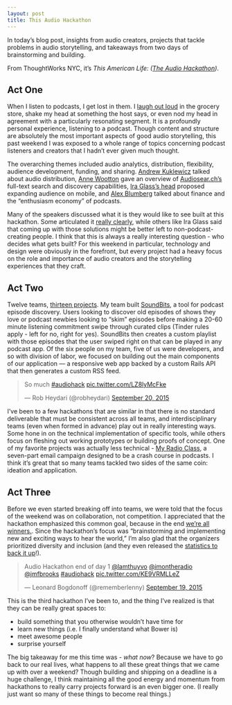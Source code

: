 ```yaml
---
layout: post
title: This Audio Hackathon
---
```


In today’s blog post, insights from audio creators, projects that tackle problems in audio storytelling, and takeaways from two days of brainstorming and building.

From ThoughtWorks NYC, it’s *This American Life: ([The Audio Hackathon](http://audiohackathon.com))*.

## Act One
When I listen to podcasts, I get lost in them. I [laugh out loud](https://gimletmedia.com/episode/36-todays-the-day/) in the grocery store, shake my head at something the host says, or even nod my head in agreement with a particularly resonating segment. It is a profoundly personal experience, listening to a podcast. Though content and structure are absolutely the most important aspects of good audio storytelling, this past weekend I was exposed to a whole range of topics concerning podcast listeners and creators that I hadn’t ever given much thought.

The overarching themes included audio analytics, distribution, flexibility, audience development, funding, and sharing. [Andrew Kuklewicz](https://twitter.com/kookster) talked about audio distribution, [Anne Wootton](https://twitter.com/annewootton) gave an overview of [Audiosear.ch’s](https://www.audiosear.ch/) full-text search and discovery capabilities, [Ira Glass’s head](https://twitter.com/ashhwu/status/645242985295253505) proposed expanding audience on mobile, and [Alex Blumberg](https://twitter.com/abexlumberg) talked about finance and the “enthusiasm economy” of podcasts.

Many of the speakers discussed what it is they would like to see built at this hackathon. Some articulated it [really clearly](https://twitter.com/lamthuyvo/status/645247950323585024), while others like Ira Glass said that coming up with those solutions might be better left to non-podcast-creating people. I think that this is always a really interesting question - who decides what gets built? For this weekend in particular, technology and design were obviously in the forefront, but every project had a heavy focus on the role and importance of audio creators and the storytelling experiences that they craft.

## Act Two
Twelve teams, [thirteen projects](https://hackdash.org/dashboards/audiohack). My team built [SoundBits](http://soundbits.github.io), a tool for podcast episode discovery. Users looking to discover old episodes of shows they love or podcast newbies looking to “skim” episodes before making a 20-60 minute listening commitment swipe through curated clips (Tinder rules apply - left for no, right for yes). SoundBits then creates a custom playlist with those episodes that the user swiped right on that can be played in any podcast app. Of the six people on my team, five of us were developers, and so with division of labor, we focused on building out the main components of our application — a responsive web app backed by a custom Rails API that then generates a custom RSS feed.

<blockquote class="twitter-tweet" lang="en"><p lang="en" dir="ltr">So much <a href="https://twitter.com/hashtag/audiohack?src=hash">#audiohack</a> <a href="http://t.co/LZ8lyMcFke">pic.twitter.com/LZ8lyMcFke</a></p>&mdash; Rob Heydari (@robheydari) <a href="https://twitter.com/robheydari/status/645674905435009024">September 20, 2015</a></blockquote>
<script async src="//platform.twitter.com/widgets.js" charset="utf-8"></script>

I’ve been to a few hackathons that are similar in that there is no standard deliverable that must be consistent across all teams, and interdisciplinary teams (even when formed in advance) play out in really interesting ways. Some hone in on the technical implementation of specific tools, while others focus on fleshing out working prototypes or building proofs of concept. One of my favorite projects was actually less technical - [My Radio Class](http://myraclass.com/), a seven-part email campaign designed to be a crash course in podcasts. I think it’s great that so many teams tackled two sides of the same coin: ideation and application.

## Act Three
Before we even started breaking off into teams, we were told that the focus of the weekend was on collaboration, not competition. I appreciated that the hackathon emphasized this common goal, because in the end [we’re all winners.](http://cdn.meme.am/images/10891673.jpg). Since the hackathon’s focus was “brainstorming and implementing new and exciting ways to hear the world,” I’m also glad that the organizers prioritized diversity and inclusion (and they even released the [statistics to back it up](https://twitter.com/lamthuyvo/status/645317528227594240)!).

<blockquote class="twitter-tweet" lang="en"><p lang="en" dir="ltr">Audio Hackathon end of day 1 <a href="https://twitter.com/lamthuyvo">@lamthuyvo</a> <a href="https://twitter.com/imontheradio">@imontheradio</a> <a href="https://twitter.com/jmfbrooks">@jmfbrooks</a> <a href="https://twitter.com/hashtag/audiohack?src=hash">#audiohack</a> <a href="http://t.co/KE9VRMLLeZ">pic.twitter.com/KE9VRMLLeZ</a></p>&mdash; Leonard Bogdonoff (@rememberlenny) <a href="https://twitter.com/rememberlenny/status/645380335283380224">September 19, 2015</a></blockquote>

This is the third hackathon I’ve been to, and the thing I’ve realized is that they can be really great spaces to:

- build something that you otherwise wouldn’t have time for
- learn new things (i.e. I finally understand what Bower is)
- meet awesome people
- surprise yourself

The big takeaway for me this time was - *what now*? Because we have to go back to our real lives, what happens to all these great things that we came up with over a weekend? Though building and shipping on a deadline is a huge challenge, I think maintaining all the good energy and momentum from hackathons to really carry projects forward is an even bigger one. (I really just want so many of these things to become real things.)